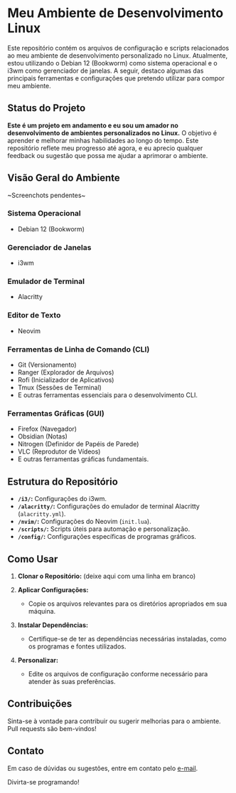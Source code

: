 # Meu Ambiente de Desenvolvimento Linux

Este repositório contém os arquivos de configuração e scripts relacionados ao meu ambiente de desenvolvimento personalizado no Linux. Atualmente, estou utilizando o Debian 12 (Bookworm) como sistema operacional e o i3wm como gerenciador de janelas. A seguir, destaco algumas das principais ferramentas e configurações que pretendo utilizar para compor meu ambiente.

## Status do Projeto

**Este é um projeto em andamento e eu sou um amador no desenvolvimento de ambientes personalizados no Linux.** O objetivo é aprender e melhorar minhas habilidades ao longo do tempo. Este repositório reflete meu progresso até agora, e eu aprecio qualquer feedback ou sugestão que possa me ajudar a aprimorar o ambiente.

## Visão Geral do Ambiente
~Screenchots pendentes~

### Sistema Operacional
- Debian 12 (Bookworm)

### Gerenciador de Janelas
- i3wm

### Emulador de Terminal
- Alacritty

### Editor de Texto
- Neovim

### Ferramentas de Linha de Comando (CLI)
- Git (Versionamento)
- Ranger (Explorador de Arquivos)
- Rofi (Inicializador de Aplicativos)
- Tmux (Sessões de Terminal)
- E outras ferramentas essenciais para o desenvolvimento CLI.

### Ferramentas Gráficas (GUI)
- Firefox (Navegador)
- Obsidian (Notas)
- Nitrogen (Definidor de Papéis de Parede)
- VLC (Reprodutor de Vídeos)
- E outras ferramentas gráficas fundamentais.

## Estrutura do Repositório

- **`/i3/`:** Configurações do i3wm.
- **`/alacritty/`:** Configurações do emulador de terminal Alacritty (`alacritty.yml`).
- **`/nvim/`:** Configurações do Neovim (`init.lua`).
- **`/scripts/`:** Scripts úteis para automação e personalização.
- **`/config/`:** Configurações específicas de programas gráficos.

## Como Usar

1. **Clonar o Repositório:**
   (deixe aqui com uma linha em branco)

2. **Aplicar Configurações:**
   - Copie os arquivos relevantes para os diretórios apropriados em sua máquina.

3. **Instalar Dependências:**
   - Certifique-se de ter as dependências necessárias instaladas, como os programas e fontes utilizados.

4. **Personalizar:**
   - Edite os arquivos de configuração conforme necessário para atender às suas preferências.

## Contribuições

Sinta-se à vontade para contribuir ou sugerir melhorias para o ambiente. Pull requests são bem-vindos!

## Contato

Em caso de dúvidas ou sugestões, entre em contato pelo [e-mail](mailto:tomaz.recife@gmail.com).

Divirta-se programando!
